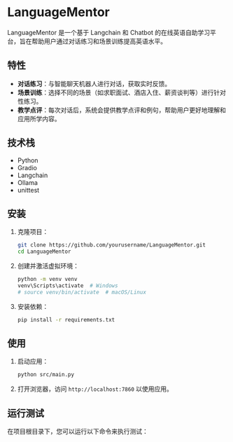 # LanguageMentor

LanguageMentor 是一个基于 Langchain 和 Chatbot 的在线英语自助学习平台，旨在帮助用户通过对话练习和场景训练提高英语水平。

## 特性

- **对话练习**：与智能聊天机器人进行对话，获取实时反馈。
- **场景训练**：选择不同的场景（如求职面试、酒店入住、薪资谈判等）进行针对性练习。
- **教学点评**：每次对话后，系统会提供教学点评和例句，帮助用户更好地理解和应用所学内容。

## 技术栈

- Python
- Gradio
- Langchain
- Ollama
- unittest

## 安装

1. 克隆项目：

   ```bash
   git clone https://github.com/yourusername/LanguageMentor.git
   cd LanguageMentor
   ```

2. 创建并激活虚拟环境：

   ```bash
   python -m venv venv
   venv\Scripts\activate  # Windows
   # source venv/bin/activate  # macOS/Linux
   ```

3. 安装依赖：

   ```bash
   pip install -r requirements.txt
   ```

## 使用

1. 启动应用：

   ```bash
   python src/main.py
   ```

2. 打开浏览器，访问 `http://localhost:7860` 以使用应用。

## 运行测试

在项目根目录下，您可以运行以下命令来执行测试：
